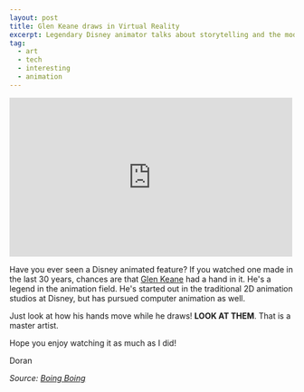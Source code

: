 ```yaml
---
layout: post
title: Glen Keane draws in Virtual Reality
excerpt: Legendary Disney animator talks about storytelling and the modern tools used to create animation
tag:
  - art
  - tech
  - interesting
  - animation
---
```


<iframe src="https://player.vimeo.com/video/138790270" width="500" height="281" frameborder="0" webkitallowfullscreen mozallowfullscreen allowfullscreen></iframe>

<br>

Have you ever seen a Disney animated feature? If you watched one made in the last 30 years, chances are that [Glen Keane](https://en.wikipedia.org/wiki/Glen_Keane) had a hand in it. He's a legend in the animation field. He's started out in the traditional 2D animation studios at Disney, but has pursued computer animation as well.

Just look at how his hands move while he draws! **LOOK AT THEM**. That is a master artist.

Hope you enjoy watching it as much as I did!

Doran

*Source: [Boing Boing](http://boingboing.net/2015/09/11/disney-animator-draws-classic.html)*
